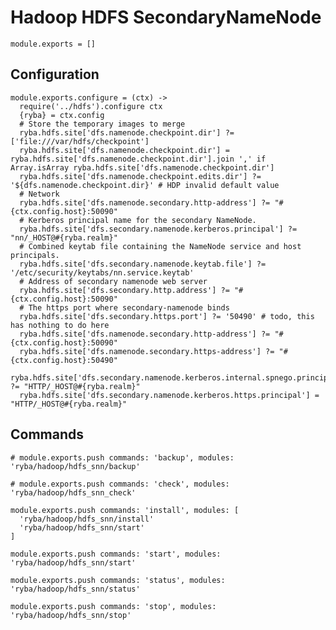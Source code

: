 
# Hadoop HDFS SecondaryNameNode 

    module.exports = []

## Configuration

    module.exports.configure = (ctx) ->
      require('../hdfs').configure ctx
      {ryba} = ctx.config
      # Store the temporary images to merge
      ryba.hdfs.site['dfs.namenode.checkpoint.dir'] ?= ['file:///var/hdfs/checkpoint']
      ryba.hdfs.site['dfs.namenode.checkpoint.dir'] = ryba.hdfs.site['dfs.namenode.checkpoint.dir'].join ',' if Array.isArray ryba.hdfs.site['dfs.namenode.checkpoint.dir']
      ryba.hdfs.site['dfs.namenode.checkpoint.edits.dir'] ?= '${dfs.namenode.checkpoint.dir}' # HDP invalid default value
      # Network
      ryba.hdfs.site['dfs.namenode.secondary.http-address'] ?= "#{ctx.config.host}:50090"
      # Kerberos principal name for the secondary NameNode.
      ryba.hdfs.site['dfs.secondary.namenode.kerberos.principal'] ?= "nn/_HOST@#{ryba.realm}"
      # Combined keytab file containing the NameNode service and host principals.
      ryba.hdfs.site['dfs.secondary.namenode.keytab.file'] ?= '/etc/security/keytabs/nn.service.keytab'
      # Address of secondary namenode web server
      ryba.hdfs.site['dfs.secondary.http.address'] ?= "#{ctx.config.host}:50090"
      # The https port where secondary-namenode binds
      ryba.hdfs.site['dfs.secondary.https.port'] ?= '50490' # todo, this has nothing to do here
      ryba.hdfs.site['dfs.namenode.secondary.http-address'] ?= "#{ctx.config.host}:50090"
      ryba.hdfs.site['dfs.namenode.secondary.https-address'] ?= "#{ctx.config.host}:50490"
      ryba.hdfs.site['dfs.secondary.namenode.kerberos.internal.spnego.principal'] ?= "HTTP/_HOST@#{ryba.realm}"
      ryba.hdfs.site['dfs.secondary.namenode.kerberos.https.principal'] = "HTTP/_HOST@#{ryba.realm}"

## Commands

    # module.exports.push commands: 'backup', modules: 'ryba/hadoop/hdfs_snn/backup'

    # module.exports.push commands: 'check', modules: 'ryba/hadoop/hdfs_snn_check'

    module.exports.push commands: 'install', modules: [
      'ryba/hadoop/hdfs_snn/install'
      'ryba/hadoop/hdfs_snn/start'
    ]

    module.exports.push commands: 'start', modules: 'ryba/hadoop/hdfs_snn/start'

    module.exports.push commands: 'status', modules: 'ryba/hadoop/hdfs_snn/status'

    module.exports.push commands: 'stop', modules: 'ryba/hadoop/hdfs_snn/stop'



